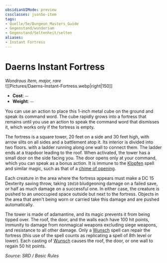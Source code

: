 ```yaml
---
obsidianUIMode: preview
cssclasses: json5e-item
tags:
- Quelle/5e/Dungeon_Masters_Guide
- Gegenstand/wundersam
- Gegenstand/Seltenheit/selten
aliases:
- Instant Fortress
---
```

# Daerns Instant Fortress
*Wondrous Item, major, rare*  
![[Pictures/Daerns-Instant-Fortress.webp|right|150]]

- **Cost**: ⏤
- **Weight**: ⏤

You can use an action to place this 1-inch metal cube on the ground and speak its command word. The cube rapidly grows into a fortress that remains until you use an action to speak the command word that dismisses it, which works only if the fortress is empty.

The fortress is a square tower, 20 feet on a side and 30 feet high, with arrow slits on all sides and a battlement atop it. Its interior is divided into two floors. with a ladder running along one wall to connect them. The ladder ends at a trapdoor leading to the roof. When activated, the tower has a small door on the side facing you. The door opens only at your command, which you can speak as a bonus action. It is immune to the [Klopfen](../Zauber/Klopfen.md) spell and similar magic, such as that of a [chime of opening](Glocke%20des%20Öffnens.md).

Each creature in the area where the fortress appears must make a DC 15 Dexterity saving throw, taking `10d10` bludgeoning damage on a failed save, or half as much damage on a successful one. In either case, the creature is pushed to an unoccupied space outside but next to the fortress. Objects in the area that aren't being worn or carried take this damage and are pushed automatically.

The tower is made of adamantine, and its magic prevents it from being tipped over. The roof, the door, and the walls each have 100 hit points, immunity to damage from nonmagical weapons excluding siege weapons, and resistance to all other damage. Only a [Wunsch](../Zauber/Wunsch.md) spell can repair the fortress (this use of the spell counts as replicating a spell of 8th level or lower). Each casting of [Wunsch](../Zauber/Wunsch.md) causes the roof, the door, or one wall to regain 50 hit points.

*Source: SRD / Basic Rules*
